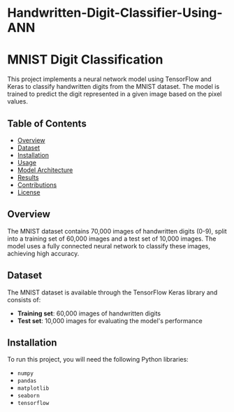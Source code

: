 # Handwritten-Digit-Classifier-Using-ANN

# MNIST Digit Classification

This project implements a neural network model using TensorFlow and Keras to classify handwritten digits from the MNIST dataset. The model is trained to predict the digit represented in a given image based on the pixel values.

## Table of Contents

- [Overview](#overview)
- [Dataset](#dataset)
- [Installation](#installation)
- [Usage](#usage)
- [Model Architecture](#model-architecture)
- [Results](#results)
- [Contributions](#contributions)
- [License](#license)

## Overview

The MNIST dataset contains 70,000 images of handwritten digits (0-9), split into a training set of 60,000 images and a test set of 10,000 images. The model uses a fully connected neural network to classify these images, achieving high accuracy.

## Dataset

The MNIST dataset is available through the TensorFlow Keras library and consists of:

- **Training set**: 60,000 images of handwritten digits
- **Test set**: 10,000 images for evaluating the model's performance

## Installation

To run this project, you will need the following Python libraries:

- `numpy`
- `pandas`
- `matplotlib`
- `seaborn`
- `tensorflow`

